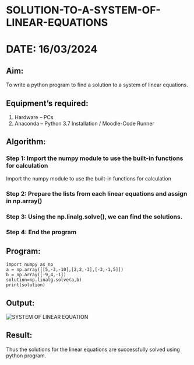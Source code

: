# SOLUTION-TO-A-SYSTEM-OF-LINEAR-EQUATIONS
# DATE: 16/03/2024
## Aim:
To write a python program to find a solution to a system of linear equations.
## Equipment’s required:
1. 	Hardware – PCs
2. 	Anaconda – Python 3.7 Installation / Moodle-Code Runner
## Algorithm:
### Step 1: Import the numpy module to use the built-in functions for calculation
Import the numpy module to use the built-in functions for calculation
### Step 2: Prepare the lists from each linear equations and assign in np.array()
### Step 3: Using the np.linalg.solve(), we can find the solutions.
### Step 4: End the program
## Program:
```
import numpy as np
a = np.array([[5,-3,-10],[2,2,-3],[-3,-1,5]])
b = np.array([-9,4,-1])
solution=np.linalg.solve(a,b)
print(solution)
```
## Output:
![SYSTEM OF LINEAR EQUATION](https://github.com/MohanKumar755/-SOLUTION-TO-A-SYSTEM-OF-LINEAR-EQUATIONS/assets/146155007/79a6f021-cdca-4eb7-9a82-d3ed98bc136b)

## Result: 
Thus the solutions for the linear equations are successfully solved using python program.
